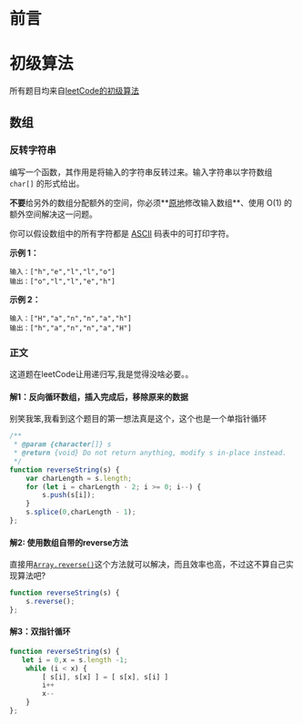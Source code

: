 # 前言



# 初级算法

所有题目均来自[leetCode的初级算法](https://leetcode-cn.com/explore/featured/card/top-interview-questions-easy/)

## 数组

### 反转字符串

编写一个函数，其作用是将输入的字符串反转过来。输入字符串以字符数组 `char[]` 的形式给出。

**不要**给另外的数组分配额外的空间，你必须**[原地](https://baike.baidu.com/item/原地算法)修改输入数组**、使用 O(1) 的额外空间解决这一问题。

你可以假设数组中的所有字符都是 [ASCII](https://baike.baidu.com/item/ASCII) 码表中的可打印字符。

**示例 1：**

```
输入：["h","e","l","l","o"]
输出：["o","l","l","e","h"]
```

**示例 2：**

```
输入：["H","a","n","n","a","h"]
输出：["h","a","n","n","a","H"]
```

### 正文

这道题在leetCode让用递归写,我是觉得没啥必要。。

#### 解1：反向循环数组，插入完成后，移除原来的数据

别笑我笨,我看到这个题目的第一想法真是这个，这个也是一个单指针循环

``` javascript
/**
 * @param {character[]} s
 * @return {void} Do not return anything, modify s in-place instead.
 */
function reverseString(s) {
    var charLength = s.length;
    for (let i = charLength - 2; i >= 0; i--) {
        s.push(s[i]);
    }
    s.splice(0,charLength - 1);
};
```

#### 解2: 使用数组自带的reverse方法

直接用[`Array.reverse()`](https://developer.mozilla.org/zh-CN/docs/Web/JavaScript/Reference/Global_Objects/Array/reverse)这个方法就可以解决，而且效率也高，不过这不算自己实现算法吧?

```javascript
function reverseString(s) {
    s.reverse();
};
```

#### 解3：双指针循环

```javascript
function reverseString(s) {
   let i = 0,x = s.length -1;
    while (i < x) {
        [ s[i], s[x] ] = [ s[x], s[i] ]
        i++
        x--
    }
};
```

